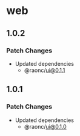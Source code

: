 # web

## 1.0.2

### Patch Changes

- Updated dependencies
  - @raonc/ui@0.1.1

## 1.0.1

### Patch Changes

- Updated dependencies
  - @raonc/ui@0.1.0
